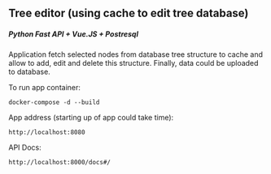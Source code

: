 ## Tree editor (using cache to edit tree database)
##### Python Fast API + Vue.JS + Postresql

Application fetch selected nodes from database tree structure to cache and allow to add, edit and delete this structure.
Finally, data could be uploaded to database.


To run app container:
```
docker-compose -d --build
```
App address (starting up of app could take time):
```
http://localhost:8080
```

API Docs:
```
http://localhost:8000/docs#/
```